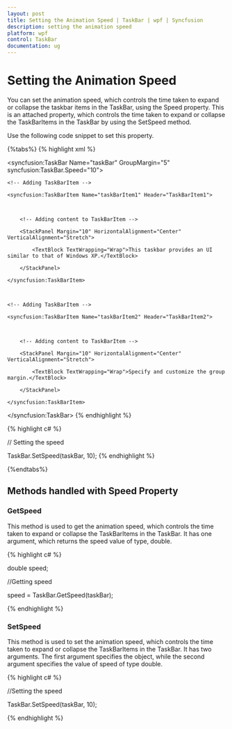 ```yaml
---
layout: post
title: Setting the Animation Speed | TaskBar | wpf | Syncfusion
description: setting the animation speed
platform: wpf
control: TaskBar
documentation: ug
---
```


# Setting the Animation Speed

You can set the animation speed, which controls the time taken to expand or collapse the taskbar items in the TaskBar, using the Speed property. This is an attached property, which controls the time taken to expand or collapse the TaskBarItems in the TaskBar by using the SetSpeed method.

Use the following code snippet to set this property.

{%tabs%}
{% highlight xml %}



<!-- Adding TaskBar that have animation speed as 10 -->

<syncfusion:TaskBar Name="taskBar" GroupMargin="5" syncfusion:TaskBar.Speed="10">



    <!-- Adding TaskBarItem -->

    <syncfusion:TaskBarItem Name="taskBarItem1" Header="TaskBarItem1">



        <!-- Adding content to TaskBarItem -->

        <StackPanel Margin="10" HorizontalAlignment="Center" 											VerticalAlignment="Stretch">

            <TextBlock TextWrapping="Wrap">This taskbar provides an UI similar to that of Windows XP.</TextBlock>

        </StackPanel>

    </syncfusion:TaskBarItem>



    <!-- Adding TaskBarItem -->

    <syncfusion:TaskBarItem Name="taskBarItem2" Header="TaskBarItem2">



        <!-- Adding content to TaskBarItem -->

        <StackPanel Margin="10" HorizontalAlignment="Center" 											VerticalAlignment="Stretch">

            <TextBlock TextWrapping="Wrap">Specify and customize the group margin.</TextBlock>

        </StackPanel>

    </syncfusion:TaskBarItem>

</syncfusion:TaskBar>
{% endhighlight %}



{% highlight c# %}



// Setting the speed

TaskBar.SetSpeed(taskBar, 10);
{% endhighlight %}


{%endtabs%}

## Methods handled with Speed Property

### GetSpeed

This method is used to get the animation speed, which controls the time taken to expand or collapse the TaskBarItems in the TaskBar. It has one argument, which returns the speed value of type, double.


{% highlight c# %}



double speed;

//Getting speed

speed = TaskBar.GetSpeed(taskBar);

{% endhighlight %}



### SetSpeed

This method is used to set the animation speed, which controls the time taken to expand or collapse the TaskBarItems in the TaskBar. It has two arguments. The first argument specifies the object, while the second argument specifies the value of speed of type double.


{% highlight c# %}



//Setting the speed

TaskBar.SetSpeed(taskBar, 10);

{% endhighlight %}

